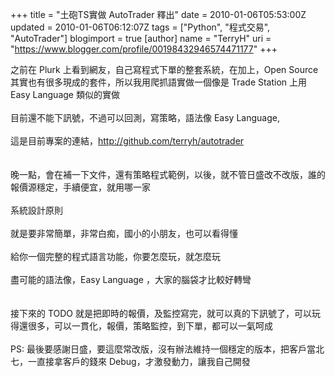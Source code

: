 +++
title = "土砲TS實做 AutoTrader 釋出"
date = 2010-01-06T05:53:00Z
updated = 2010-01-06T06:12:07Z
tags = ["Python", "程式交易", "AutoTrader"]
blogimport = true 
[author]
	name = "TerryH"
	uri = "https://www.blogger.com/profile/00198432946574471177"
+++

之前在 Plurk 上看到網友，自己寫程式下單的整套系統，在加上，Open Source 其實也有很多現成的套件，所以我用爬抓語實做一個像是 Trade Station 上用 Easy Language 類似的實做<br /><br />目前還不能下訊號，不過可以回測，寫策略，語法像 Easy Language, <br /><br />這是目前專案的連結，<a href="http://github.com/terryh/autotrader">http://github.com/terryh/autotrader</a><br /><br /><br />晚一點，會在補一下文件，還有策略程式範例，以後，就不管日盛改不改版，誰的報價源穩定，手續便宜，就用哪一家<br /><br />系統設計原則<br /><br />就是要非常簡單，非常白痴，國小的小朋友，也可以看得懂<br /><br />給你一個完整的程式語言功能，你要怎麼玩，就怎麼玩<br /><br />盡可能的語法像，Easy Language ，大家的腦袋才比較好轉彎<br /><br /><br />接下來的 TODO 就是把即時的報價，及監控寫完，就可以真的下訊號了，可以玩得還很多，可以一貫化，報價，策略監控，到下單，都可以一氣呵成<br /><br />PS:  最後要感謝日盛，要這麼常改版，沒有辦法維持一個穩定的版本，把客戶當北七，一直接拿客戶的錢來 Debug，才激發動力，讓我自己開發
